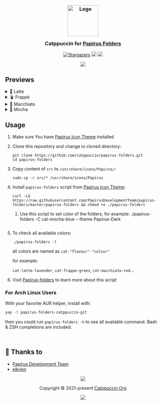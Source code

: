 <h3 align="center">
	<img src="https://raw.githubusercontent.com/catppuccin/catppuccin/main/assets/logos/exports/1544x1544_circle.png" width="100" alt="Logo"/><br/>
	<img src="https://raw.githubusercontent.com/catppuccin/catppuccin/main/assets/misc/transparent.png" height="30" width="0px"/>
	Catppuccin for <a href="https://github.com/PapirusDevelopmentTeam/papirus-icon-theme">Papirus Folders</a>
	<img src="https://raw.githubusercontent.com/catppuccin/catppuccin/main/assets/misc/transparent.png" height="30" width="0px"/>
</h3>
<p align="center">
    <a href="https://github.com/catppuccin/papirus-folders/stargazers"><img alt="Stargazers" src="https://img.shields.io/github/stars/catppuccin/papirus-folders?colorA=363a4f&colorB=b7bdf8&style=for-the-badge"></a>
    <a href="https://github.com/catppuccin/papirus-folders/issues"><img src="https://img.shields.io/github/issues/catppuccin/papirus-folders?colorA=363a4f&colorB=f5a97f&style=for-the-badge"></a>
    <a href="https://github.com/catppuccin/papirus-folders/contributors"><img src="https://img.shields.io/github/contributors/catppuccin/papirus-folders?colorA=363a4f&colorB=a6da95&style=for-the-badge"></a>
</p>

<p align="center">
  <img src="https://raw.githubusercontent.com/catppuccin/papirus-folders/main/assets/folders.png"/>
</p>

## Previews

<details>
<summary>🌻 Latte</summary>
  <img src="https://raw.githubusercontent.com/catppuccin/papirus-folders/main/assets/folders-latte.png"/>
</details>
<details>
<summary>🪴 Frappé</summary>
  <img src="https://raw.githubusercontent.com/catppuccin/papirus-folders/main/assets/folders-frappe.png"/>
</details>
<details>
<summary>🌺 Macchiato</summary>
  <img src="https://raw.githubusercontent.com/catppuccin/papirus-folders/main/assets/folders-macchiato.png"/>
</details>
<details>
<summary>🌿 Mocha</summary>
  <img src="https://raw.githubusercontent.com/catppuccin/papirus-folders/main/assets/folders-mocha.png"/>
</details>

## Usage

1. Make sure You have [Papirus Icon Theme](https://github.com/PapirusDevelopmentTeam/papirus-icon-theme) installed
2. Clone this repository and change to cloned directory:
    ```
    git clone https://github.com/catppuccin/papirus-folders.git
    cd papirus-folders
    ```
3. Copy content of `src` to `/usr/share/icons/Papirus/`:
    ```
    sudo cp -r src/* /usr/share/icons/Papirus  
    ```
4. Install `papirus-folders` script from [Papirus Icon Theme](https://github.com/PapirusDevelopmentTeam/papirus-icon-theme):
    ```
    curl -LO https://raw.githubusercontent.com/PapirusDevelopmentTeam/papirus-folders/master/papirus-folders && chmod +x ./papirus-folders
    ```

   1. Use this script to set color of the folders, for example:
    ./papirus-folders -C cat-mocha-blue --theme Papirus-Dark
    ```
5. To check all available colors:
    ```
    ./papirus-folders -l
    ```
    all colors are named as `cat-"flavour"-"colour"` 
    
    for example: 
    
    `cat-latte-lavender`, `cat-frappe-green`, `cat-macchiato-red`...
6. Visit [Papirus-folders](https://github.com/PapirusDevelopmentTeam/papirus-folders) to learn more about this script

### For Arch Linux Users

With your favorite AUR helper, install with:

```sh
yay -S papirus-folders-catppuccin-git
```

then you could run `papirus-folders -h` to see all available command. Bash & ZSH completions are included.

&nbsp;

## 💝 Thanks to
- [Papirus Development Team](https://github.com/PapirusDevelopmentTeam)
- [elkrien](https://github.com/elkrien)

<p align="center"><img src="https://raw.githubusercontent.com/catppuccin/catppuccin/main/assets/footers/gray0_ctp_on_line.svg?sanitize=true" /></p>
<p align="center">Copyright &copy; 2021-present <a href="https://github.com/catppuccin" target="_blank">Catppuccin Org</a>
<p align="center"><a href="https://github.com/catppuccin/catppuccin/blob/main/LICENSE"><img src="https://img.shields.io/static/v1.svg?style=for-the-badge&label=License&message=MIT&logoColor=d9e0ee&colorA=363a4f&colorB=b7bdf8"/></a></p>
